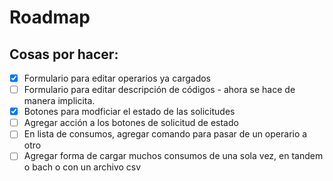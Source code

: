 # Roadmap
## Cosas por hacer:
- [X] Formulario para editar operarios ya cargados
- [ ] Formulario para editar descripción de códigos - ahora se hace de manera implicita.
- [X] Botones para modficiar el estado de las solicitudes
- [ ] Agregar acción a los botones de solicitud de estado
- [ ] En lista de consumos, agregar comando para pasar de un operario a otro
- [ ] Agregar forma de cargar muchos consumos de una sola vez, en tandem o bach o con un archivo csv
